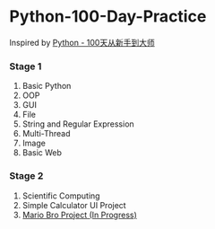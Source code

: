 # Python-100-Day-Practice

Inspired by [Python - 100天从新手到大师 ](https://github.com/jackfrued/Python-100-Days.git)

### Stage 1
  1. Basic Python
  2. OOP
  3. GUI
  4. File
  5. String and Regular Expression
  6. Multi-Thread
  7. Image
  8. Basic Web

### Stage 2
  1. Scientific Computing
  2. Simple Calculator UI Project
  3. [Mario Bro Project (In Progress)](https://github.com/LesterYHZ/Super-Mario-Bro-Python-Project.git)
